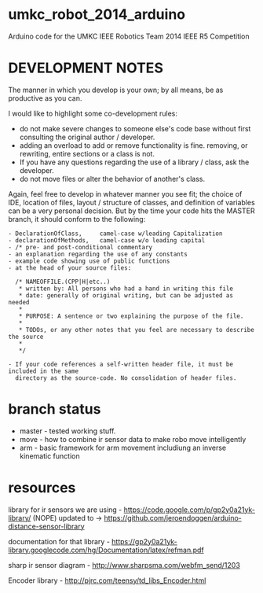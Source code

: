 umkc_robot_2014_arduino
=======================

Arduino code for the UMKC IEEE Robotics Team 2014 IEEE R5 Competition

DEVELOPMENT NOTES
=================

The manner in which you develop is your own; by all means, be as productive as you can.

I would like to highlight some co-development rules:
  - do not make severe changes to someone else's code base without first consulting the
    original author / developer.
  - adding an overload to add or remove functionality is fine. removing, or rewriting,
    entire sections or a class is not.
  - If you have any questions regarding the use of a library / class, ask the developer.
  - do not move files or alter the behavior of another's class.

Again, feel free to develop in whatever manner you see fit; the choice of IDE, location
    of files, layout / structure of classes, and definition of variables can be a very
    personal decision. But by the time your code hits the MASTER branch, it should conform
    to the following:
    
    - DeclarationOfClass,     camel-case w/leading Capitalization
    - declarationOfMethods,   camel-case w/o leading capital
    - /* pre- and post-conditional commentary
    - an explanation regarding the use of any constants
    - example code showing use of public functions
    - at the head of your source files:
    
      /* NAMEOFFILE.(CPP|H|etc..)
       * written by: All persons who had a hand in writing this file
       * date: generally of original writing, but can be adjusted as needed
       *
       * PURPOSE: A sentence or two explaining the purpose of the file.
       *
       * TODOs, or any other notes that you feel are necessary to describe the source
       *
       */
       
    - If your code references a self-written header file, it must be included in the same
      directory as the source-code. No consolidation of header files.

branch status
=======
* master - tested working stuff.
* move - how to combine ir sensor data to make robo move intelligently
* arm - basic framework for arm movement includiung an inverse kinematic function


resources
======
library for ir sensors we are using - https://code.google.com/p/gp2y0a21yk-library/ (NOPE) 
updated to -> https://github.com/jeroendoggen/arduino-distance-sensor-library

documentation for that library - https://gp2y0a21yk-library.googlecode.com/hg/Documentation/latex/refman.pdf

sharp ir sensor diagram - http://www.sharpsma.com/webfm_send/1203

Encoder library - http://pjrc.com/teensy/td_libs_Encoder.html
